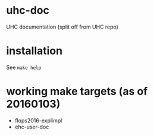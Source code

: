 # uhc-doc
UHC documentation (split off from UHC repo)

# installation
See `make help`

# working make targets (as of 20160103)
* flops2016-explimpl
* ehc-user-doc
